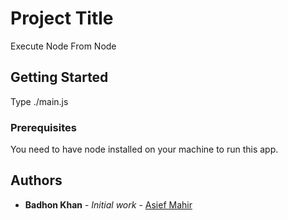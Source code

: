 # Project Title

Execute Node From Node

## Getting Started

Type ./main.js

### Prerequisites

You need to have node installed on your machine to run this app.

## Authors

* **Badhon Khan** - *Initial work* - [Asief Mahir](https://github.com/AbirAzim)
